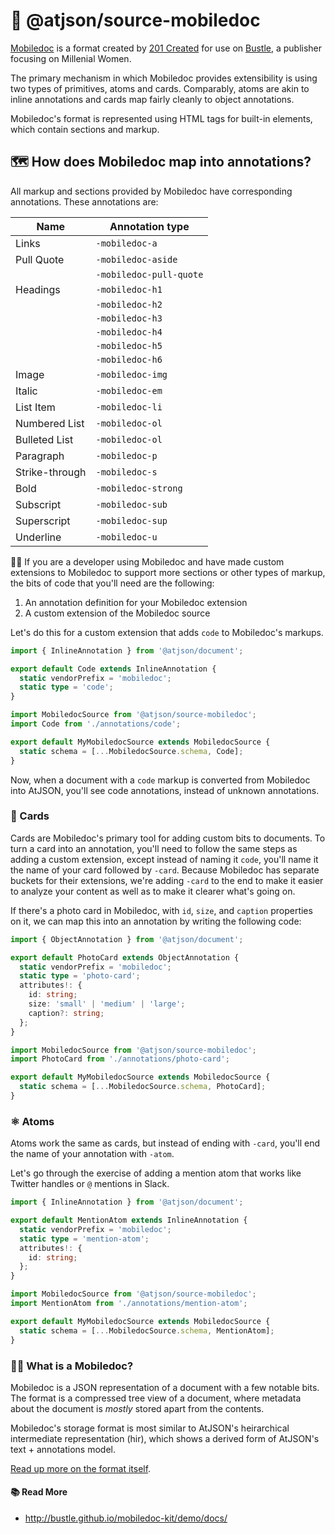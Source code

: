 # 💼 @atjson/source-mobiledoc

[Mobiledoc](https://github.com/bustle/mobiledoc-kit) is a format created by [201 Created](https://www.201-created.com/) for use on [Bustle](https://www.bustle.com/), a publisher focusing on Millenial Women.

The primary mechanism in which Mobiledoc provides extensibility is using two types of primitives, atoms and cards. Comparably, atoms are akin to inline annotations and cards map fairly cleanly to object annotations.

Mobiledoc's format is represented using HTML tags for built-in elements, which contain sections and markup.

## 🗺 How does Mobiledoc map into annotations?

All markup and sections provided by Mobiledoc have corresponding annotations. These annotations are:

| Name          | Annotation type |
|---------------|-----------------|
| Links         | `-mobiledoc-a`  |
| Pull Quote    | `-mobiledoc-aside` |
|               | `-mobiledoc-pull-quote` |
| Headings      | `-mobiledoc-h1` |
|               | `-mobiledoc-h2` |
|               | `-mobiledoc-h3` |
|               | `-mobiledoc-h4` |
|               | `-mobiledoc-h5` |
|               | `-mobiledoc-h6` |
| Image         | `-mobiledoc-img` |
| Italic        | `-mobiledoc-em` |
| List Item     | `-mobiledoc-li` |
| Numbered List | `-mobiledoc-ol` |
| Bulleted List | `-mobiledoc-ol` |
| Paragraph     | `-mobiledoc-p` |
| Strike-through | `-mobiledoc-s` |
| Bold          | `-mobiledoc-strong` |
| Subscript     | `-mobiledoc-sub` |
| Superscript   | `-mobiledoc-sup` |
| Underline     | `-mobiledoc-u` |

💁‍♀️ If you are a developer using Mobiledoc and have made custom extensions to Mobiledoc to support more sections or other types of markup, the bits of code that you'll need are the following:

1. An annotation definition for your Mobiledoc extension
2. A custom extension of the Mobiledoc source

Let's do this for a custom extension that adds `code` to Mobiledoc's markups.

```ts annotations/code.ts
import { InlineAnnotation } from '@atjson/document';

export default Code extends InlineAnnotation {
  static vendorPrefix = 'mobiledoc';
  static type = 'code';
}
```

```ts my-mobiledoc-source.ts
import MobiledocSource from '@atjson/source-mobiledoc';
import Code from './annotations/code';

export default MyMobiledocSource extends MobiledocSource {
  static schema = [...MobiledocSource.schema, Code];
}
```

Now, when a document with a `code` markup is converted from Mobiledoc into AtJSON, you'll see code annotations, instead of unknown annotations.

### 🎴 Cards

Cards are Mobiledoc's primary tool for adding custom bits to documents. To turn a card into an annotation, you'll need to follow the same steps as adding a custom extension, except instead of naming it `code`, you'll name it the name of your card followed by `-card`. Because Mobiledoc has separate buckets for their extensions, we're adding `-card` to the end to make it easier to analyze your content as well as to make it clearer what's going on.

If there's a photo card in Mobiledoc, with `id`, `size`, and `caption` properties on it, we can map this into an annotation by writing the following code:

```ts annotations/photo-card.ts
import { ObjectAnnotation } from '@atjson/document';

export default PhotoCard extends ObjectAnnotation {
  static vendorPrefix = 'mobiledoc';
  static type = 'photo-card';
  attributes!: {
    id: string;
    size: 'small' | 'medium' | 'large';
    caption?: string;
  };
}
```

```ts my-mobiledoc-source.ts
import MobiledocSource from '@atjson/source-mobiledoc';
import PhotoCard from './annotations/photo-card';

export default MyMobiledocSource extends MobiledocSource {
  static schema = [...MobiledocSource.schema, PhotoCard];
}
```

### ⚛️ Atoms

Atoms work the same as cards, but instead of ending with `-card`, you'll end the name of your annotation with `-atom`.

Let's go through the exercise of adding a mention atom that works like Twitter handles or `@` mentions in Slack.

```ts annotations/mention-atom.ts
import { InlineAnnotation } from '@atjson/document';

export default MentionAtom extends InlineAnnotation {
  static vendorPrefix = 'mobiledoc';
  static type = 'mention-atom';
  attributes!: {
    id: string;
  };
}
```

```ts my-mobiledoc-source.ts
import MobiledocSource from '@atjson/source-mobiledoc';
import MentionAtom from './annotations/mention-atom';

export default MyMobiledocSource extends MobiledocSource {
  static schema = [...MobiledocSource.schema, MentionAtom];
}
```

### 🤷‍♀️ What is a Mobiledoc? 

Mobiledoc is a JSON representation of a document with a few notable bits. The format is a compressed tree view of a document, where metadata about the document is _mostly_ stored apart from the contents.


Mobiledoc's storage format is most similar to AtJSON's heirarchical intermediate representation (hir), which shows a derived form of AtJSON's text + annotations model.

[Read up more on the format itself](https://github.com/bustle/mobiledoc-kit/blob/master/MOBILEDOC.md).


#### 📚 Read More
- http://bustle.github.io/mobiledoc-kit/demo/docs/
